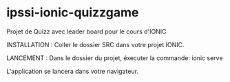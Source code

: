 # ipssi-ionic-quizzgame
Projet de Quizz avec leader board pour le cours d'IONIC 

INSTALLATION :
Coller le dossier SRC dans votre projet IONIC.

LANCEMENT :
Dans le dossier du projet, éxecuter la commande: 
ionic serve

L'application se lancera dans votre navigateur.
